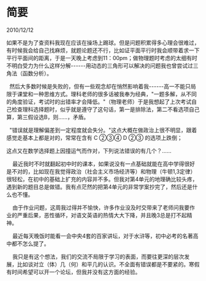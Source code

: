 # 简要
2010/12/12

如果不是为了查资料我现在应该在操场上踢球。但是问题积累得多心理会很难过，有时候我会给自己找麻烦，就题论题还不行，比如证平面平行时我会顺带着求一下平行平面间的距离，于是一天晚上考虑到11：00pm；做物理题时考虑的太细有时不明白受力为什么这样分解------用动态的三角形可以解决的问题我也曾尝试过三角法（函数分析）。

 
然后大多数时候是失败的，但有一些观念却在悄然影响着我------高一不能只局限于课堂和一种思维方式。理科老师的很多话被我奉为经典，"一题多解，从不同的角度验证，考试时的出错率才会降低。"（物理老师）于是我想起了上次考试自己检查理科选择题时，似乎就是遵守了这句话，第一是排除法，第二不看选项自己算，第三假设选B，则......，矛盾。

 
"错误就是理解偏差到一定程度就会失分。"这点大概在做政治上很不明显，跟着感觉走基本上都是对的，常常在含有
C ②③④ D ②③ 的选项上跌倒；

这点又在数学选择题上因撞运气而作对，下列说法错误的有几个？......

   
最近我时不时就翻起初中时的课本，如果说没有一点基础就能在高中学得很好是不对的，比如现在我觉得政治（社会主义市场经济等）和物理（牛顿1,3定律）很轻松，在初中的基础上扩充的内容并不多。但我对第4单元的地理确比较头疼，遇到新的题目总是做错。我有点茫然的把第4单元的非常学案抄完了，然后还是什么也不懂。

   
由于作业问题，这周我过得并不愉快，许多作业没及时交带来了老师问我要作业的严重后果，恶性循环，对语文英语的热情大大下降，并且晚3总是打不起精神。

   
最近每天晚饭时能看一会中央4套的百家讲坛，对于水浒等，初中必考的名著高中都不怎么提了。

   
我只是有这个想法，我们的交流不局限于学习的表面，而要往更深的层次发展，比如谈对立（体）几（何）和平几的认识。不全面有错误都是不要紧的。寒假有时间希望可以开一个论坛，但我并没有这方面的经验。